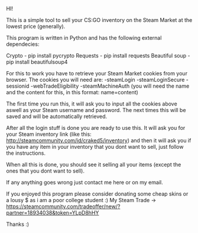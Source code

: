 HI!

This is a simple tool to sell your CS:GO inventory on the Steam Market at the lowest price (generally).

This program is written in Python and has the following external dependecies:

Crypto - pip install pycrypto
Requests - pip install requests
Beautiful soup - pip install beautifulsoup4

For this to work you have to retrieve your Steam Market cookies from your browser.
The cookies you will need are:
  -steamLogin
  -steamLoginSecure
  -sessionid
  -webTradeEligibility
  -steamMachineAuth (you will need the name and the content for this, in this format: name=content)
  
The first time you run this, it will ask you to input all the cookies above aswell as your Steam username and password.
The next times this will be saved and will be automatically retrieved.

After all the login stuff is done you are ready to use this.
It will ask you for your Steam inventory link (like this: http://steamcommunity.com/id/craked5/inventory) and then
it will ask you if you have any item in your inventory that you dont want to sell, just follow the instructions.

When all this is done, you should see it selling all your items (except the ones that you dont want to sell).

If any anything goes wrong just contact me here or on my email.

If you enjoyed this program please consider donating some cheap skins or a lousy $ as i am a poor college student :)
My Steam Trade -> https://steamcommunity.com/tradeoffer/new/?partner=18934038&token=YLpD8hHY

Thanks :)


